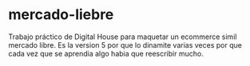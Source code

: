 <h1> mercado-liebre </h1>

<p> Trabajo práctico de Digital House para maquetar un ecommerce simil mercado libre. Es la version 5 por que lo dinamite varias veces por que cada vez que se aprendia algo habia que reescribir mucho.</p>
